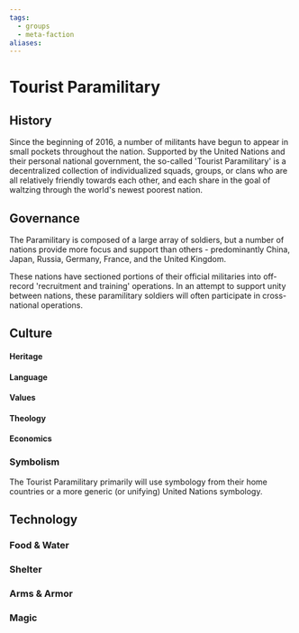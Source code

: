 ```yaml
---
tags:
  - groups
  - meta-faction
aliases:
---
```


# Tourist Paramilitary
## History
Since the beginning of 2016, a number of militants have begun to appear in small pockets throughout the nation. Supported by the United Nations and their personal national government, the so-called 'Tourist Paramilitary' is a decentralized collection of individualized squads, groups, or clans who are all relatively friendly towards each other, and each share in the goal of waltzing through the world's newest poorest nation.

## Governance
The Paramilitary is composed of a large array of soldiers, but a number of nations provide more focus and support than others - predominantly China, Japan, Russia, Germany, France, and the United Kingdom. 

These nations have sectioned portions of their official militaries into off-record 'recruitment and training' operations. In an attempt to support unity between nations, these paramilitary soldiers will often participate in cross-national operations.

## Culture
#### Heritage
#### Language
#### Values
#### Theology
#### Economics
### Symbolism
The Tourist Paramilitary primarily will use symbology from their home countries or a more generic (or unifying) United Nations symbology.

## Technology
### Food & Water
### Shelter
### Arms & Armor
### Magic